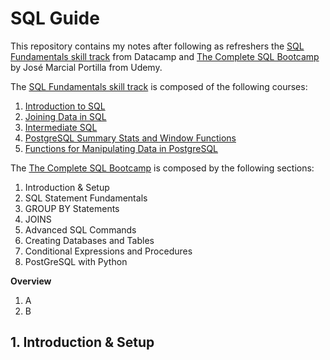 # SQL Guide

This repository contains my notes after following as refreshers the [SQL Fundamentals skill track](https://app.datacamp.com/learn/skill-tracks/sql-fundamentals) from Datacamp and [The Complete SQL Bootcamp](https://www.udemy.com/course/the-complete-sql-bootcamp/) by José Marcial Portilla from Udemy.

The [SQL Fundamentals skill track](https://app.datacamp.com/learn/skill-tracks/sql-fundamentals) is composed of the following courses:

1. [Introduction to SQL](https://app.datacamp.com/learn/courses/introduction-to-sql)
2. [Joining Data in SQL](https://app.datacamp.com/learn/courses/joining-data-in-sql)
3. [Intermediate SQL](https://app.datacamp.com/learn/courses/intermediate-sql)
4. [PostgreSQL Summary Stats and Window Functions](https://app.datacamp.com/learn/courses/postgresql-summary-stats-and-window-functions)
5. [Functions for Manipulating Data in PostgreSQL](https://app.datacamp.com/learn/courses/functions-for-manipulating-data-in-postgresql)

The [The Complete SQL Bootcamp](https://www.udemy.com/course/the-complete-sql-bootcamp/) is composed by the following sections:

1. Introduction & Setup
2. SQL Statement Fundamentals
3. GROUP BY Statements
4. JOINS
5. Advanced SQL Commands
6. Creating Databases and Tables
7. Conditional Expressions and Procedures
8. PostGreSQL with Python

**Overview**

1. A
2. B

## 1. Introduction & Setup

